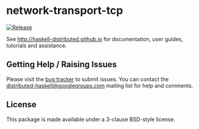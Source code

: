# network-transport-tcp
[![Release](https://img.shields.io/hackage/v/network-transport-tcp.svg)](https://hackage.haskell.org/package/network-transport-tcp)

See http://haskell-distributed.github.io for documentation, user guides,
tutorials and assistance.

## Getting Help / Raising Issues

Please visit the [bug tracker](https://github.com/haskell-distributed/network-transport-tcp/issues) to submit issues. You can contact the distributed-haskell@googlegroups.com mailing list for help and comments.

## License

This package is made available under a 3-clause BSD-style license.
